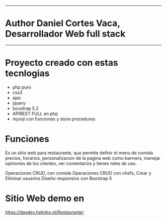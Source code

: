***********************************************************
# Author Daniel Cortes Vaca, Desarrollador Web full stack
***********************************************************
# Proyecto creado con estas tecnlogias
* php puro 
* css3 
* ajax 
* jquery 
* boostrap 5.2
* APIREST FULL en php
* mysql con funciones y store procedures

# Funciones 

Es un sitio web para restaurante, que permite definir el menu de comida precios, horarios, personalizacion de la pagina web
como banners, manejar opiniones de los clientes, ver comentarios y tienes roles de uso.

Operaciones CRUD, con comida
Operaciones CRUD con chefs, 
Crear y Eliminar usuarios 
Diseño responsivo con Boostrap 5

# Sitio Web demo en 

https://daxdev.helioho.st/Restaurante/



